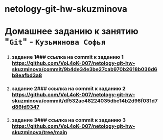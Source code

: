 # netology-git-hw-skuzminova

# Домашнее заданию к занятию "`Git`" - `Кузьминова Софья`

1. ### задание 1### ссылка на commit к заданию 1 https://github.com/VoL4oK-007/netology-git-hw-skuzminova/commit/9b4de34e3be27cab970b2618b036d6b8eafbd3a8
2. ### задание 2### ссылка на commit к заданию 2 https://github.com/VoL4oK-007/netology-git-hw-skuzminova/commit/df532ac48224035dbc14b2d96f031d7d86fd9347
3. ### задание 3### ссылка на commit к заданию 3 https://github.com/VoL4oK-007/netology-git-hw-skuzminova/tree/main
